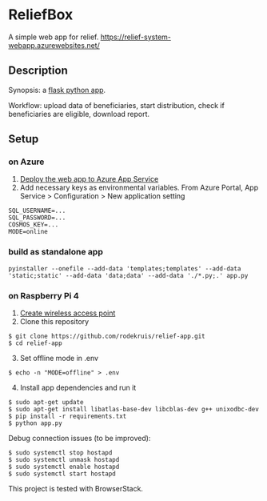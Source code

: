 # ReliefBox

A simple web app for relief.
https://relief-system-webapp.azurewebsites.net/

## Description

Synopsis: a [flask python app](https://flask.palletsprojects.com/en/2.0.x/).

Workflow: upload data of beneficiaries, start distribution, check if beneficiaries are eligible, download report.

## Setup

### on Azure
1. [Deploy the web app to Azure App Service](https://learn.microsoft.com/en-us/azure/app-service/quickstart-python)
3. Add necessary keys as environmental variables. From Azure Portal, App Service > Configuration > New application setting
```
SQL_USERNAME=...
SQL_PASSWORD=...
COSMOS_KEY=...
MODE=online
```

### build as standalone app
```
pyinstaller --onefile --add-data 'templates;templates' --add-data 'static;static' --add-data 'data;data' --add-data './*.py;.' app.py
```

### on Raspberry Pi 4
1. [Create wireless access point](https://raspberrypi-guide.github.io/networking/create-wireless-access-point#start-up-the-wireless-access-point)
2. Clone this repository
```
$ git clone https://github.com/rodekruis/relief-app.git
$ cd relief-app
```
3. Set offline mode in .env
```
$ echo -n "MODE=offline" > .env
```
4. Install app dependencies and run it
```
$ sudo apt-get update
$ sudo apt-get install libatlas-base-dev libcblas-dev g++ unixodbc-dev
$ pip install -r requirements.txt
$ python app.py
```
Debug connection issues (to be improved):
```
$ sudo systemctl stop hostapd
$ sudo systemctl unmask hostapd
$ sudo systemctl enable hostapd
$ sudo systemctl start hostapd
```

This project is tested with BrowserStack.